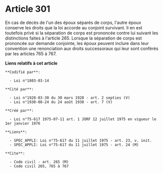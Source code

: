 # Article 301

En cas de décès de l'un des époux séparés de corps, l'autre époux conserve les droits que la loi accorde au conjoint
survivant. Il en est toutefois privé si la séparation de corps est prononcée contre lui suivant les distinctions faites à
l'article 265. Lorsque la séparation de corps est prononcée sur demande conjointe, les époux peuvent inclure dans leur
convention une renonciation aux droits successoraux qui leur sont conférés par les articles 765 à 767.

**Liens relatifs à cet article**

	**Codifié par**:

	  - Loi n°1803-03-14

	**Cité par**:

	  - Loi n°1928-03-30 du 30 mars 1928 - art. 2 septies (V)
	  - Loi n°1930-08-24 du 24 août 1930 - art. 7 (V)

	**Créé par**:

	  - Loi n°75-617 1975-07-11 art. 1 JORF 12 juillet 1975 en vigueur le 1er janvier 1976

	**Liens**:

	  - SPEC_APPLI: Loi n°75-617 du 11 juillet 1975 - art. 23, v. init.
	  - SPEC_APPLI: Loi n°75-617 du 11 juillet 1975 - art. 24 (M)

	**Cite**:

	  - Code civil - art. 265 (M)
	  - Code civil 265, 765 à 767
